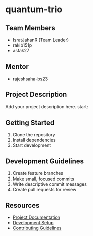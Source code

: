# quantum-trio

## Team Members
- IsratJahanR (Team Leader)
- rakib151p
- asfak27

## Mentor
- rajeshsaha-bs23

## Project Description
Add your project description here. start:

## Getting Started
1. Clone the repository
2. Install dependencies
3. Start development

## Development Guidelines
1. Create feature branches
2. Make small, focused commits
3. Write descriptive commit messages
4. Create pull requests for review

## Resources
- [Project Documentation](docs/)
- [Development Setup](docs/setup.md)
- [Contributing Guidelines](CONTRIBUTING.md)
